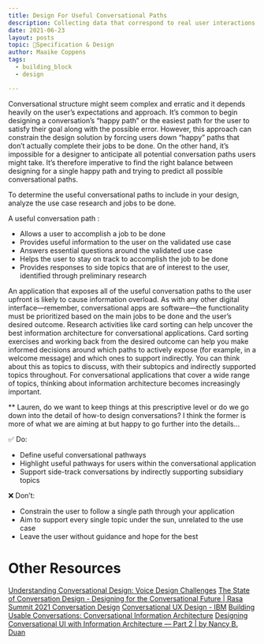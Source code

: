 ```yaml
---
title: Design For Useful Conversational Paths
description: Collecting data that correspond to real user interactions improve the accuracy and robustness of your bot.
date: 2021-06-23
layout: posts
topic: 📐Specification & Design
author: Maaike Coppens
tags:
  - building_block
  - design

---
```

Conversational structure might seem complex and erratic and it depends heavily on the user’s expectations and approach. It’s common to begin designing a conversation’s “happy path” or the easiest path for the user to satisfy their goal along with the possible error. However, this approach can constrain the design solution by forcing users down “happy” paths that don’t actually complete their jobs to be done. On the other hand, it’s impossible for a designer to anticipate all potential conversation paths users might take.  It’s therefore imperative to find the right balance between designing for a single happy path and trying to predict all possible conversational paths.

To determine the useful conversational paths to include in your  design, analyze the use case research and jobs to be done. 

A useful conversation path :
* Allows a user to accomplish a job to be done
* Provides useful information to the user on the validated use case
* Answers essential questions around the validated use case
* Helps the user to stay on track to accomplish the job to be done
* Provides responses to side topics that are of interest to the user, identified through preliminary research

An application that exposes all of the useful conversation paths to the user upfront  is likely to cause information overload. As with any other digital interface—remember, conversational apps are software—the functionality must be prioritized based on the main jobs to be done and the user’s desired outcome. Research activities like card sorting can help uncover the best information architecture for  conversational applications. Card sorting exercises and working back from the desired outcome can help you make informed decisions around which paths to actively expose (for example, in a welcome message) and which ones to support indirectly. You can think about this as topics to discuss, with their subtopics and indirectly supported topics throughout. For conversational applications that cover a wide range of topics, thinking about information architecture becomes increasingly important.

** Lauren, do we want to keep things at this prescriptive level or do we go down into the detail of how-to design conversations? I think the former is more of what we are aiming at but happy to go further into the details…

✅ Do:  
* Define useful conversational pathways
* Highlight useful pathways for users within the conversational application
* Support side-track conversations by indirectly supporting subsidiary topics

 ❌ Don’t:  
* Constrain the user to follow a single path through your application
* Aim to support every single topic under the sun, unrelated to the use case
* Leave the user without guidance and hope for the best

# Other Resources
[Understanding Conversational Design: Voice Design Challenges](https://developer.amazon.com/en-US/alexa/alexa-skills-kit/get-deeper/tutorials-code-samples/build-multi-turn-skills-with-alexa-conversations/module-1)
[The State of Conversation Design - Designing for the Conversational Future | Rasa Summit 2021
Conversation Design](https://www.youtube.com/watch?v=usr-klyQjyM)
[Conversational UX Design - IBM](https://researcher.watson.ibm.com/researcher/view_group.php?id=8426)
[Building Usable Conversations: Conversational Information Architecture](https://dev.acquia.com/blog/building-usable-conversations-conversational-information-architecture)
[Designing Conversational UI with Information Architecture — Part 2 | by Nancy B. Duan](https://chatbotsmagazine.com/designing-conversational-ui-with-information-architecture-part-2-f636dea4cbd0#.lm9dqiq0n)
